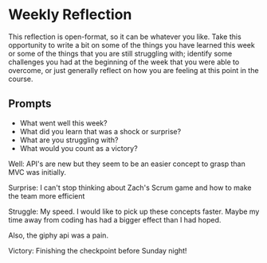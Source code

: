 # Weekly Reflection
This reflection is open-format, so it can be whatever you like. Take this opportunity to write a bit on some of the things you have learned this week or some of the things that you are still struggling with; identify some challenges you had at the beginning of the week that you were able to overcome, or just generally reflect on how you are feeling at this point in the course.


## Prompts
- What went well this week?
- What did you learn that was a shock or surprise?
- What are you struggling with?
- What would you count as a victory?

Well: API's are new but they seem to be an easier concept to grasp than MVC was initially.

Surprise: I can't stop thinking about Zach's Scrum game and how to make the team more efficient

Struggle: My speed. I would like to pick up these concepts faster. Maybe my time away from coding has had a bigger effect than I had hoped.

Also, the giphy api was a pain.

Victory: Finishing the checkpoint before Sunday night! 